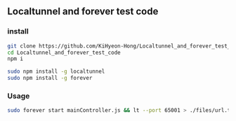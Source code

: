 ## Localtunnel and forever test code

### install

```bash
git clone https://github.com/KiHyeon-Hong/Localtunnel_and_forever_test_code.git
cd Localtunnel_and_forever_test_code
npm i
```

```bash
sudo npm install -g localtunnel
sudo npm install -g forever
```

### Usage

```bash
sudo forever start mainController.js && lt --port 65001 > ./files/url.txt
```
